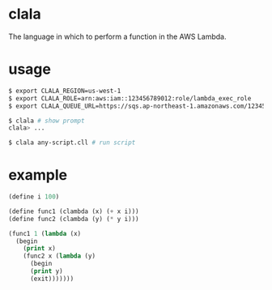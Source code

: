 # clala

The language in which to perform a function in the AWS Lambda.

# usage

```sh
$ export CLALA_REGION=us-west-1
$ export CLALA_ROLE=arn:aws:iam::123456789012:role/lambda_exec_role
$ export CLALA_QUEUE_URL=https://sqs.ap-northeast-1.amazonaws.com/123456789012/myqueue

$ clala # show prompt
clala> ...

$ clala any-script.cll # run script
```

# example

```lisp
(define i 100)

(define func1 (clambda (x) (+ x i)))
(define func2 (clambda (y) (* y i)))

(func1 1 (lambda (x)
  (begin
    (print x)
    (func2 x (lambda (y)
      (begin
      (print y)
      (exit)))))))
```
